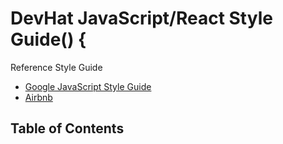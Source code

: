 # DevHat JavaScript/React Style Guide() {

Reference Style Guide

  - [Google JavaScript Style Guide](https://google.github.io/styleguide/jsguide.html)
  - [Airbnb](https://github.com/airbnb/javascript/tree/master)

## Table of Contents

